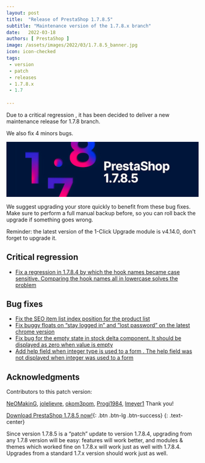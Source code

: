 ```yaml
---
layout: post
title:  "Release of PrestaShop 1.7.8.5"
subtitle: "Maintenance version of the 1.7.8.x branch"
date:   2022-03-18
authors: [ PrestaShop ]
image: /assets/images/2022/03/1.7.8.5_banner.jpg
icon: icon-checked
tags:
 - version
 - patch
 - releases
 - 1.7.8.x
 - 1.7

---
```


Due to a critical regression , it has been decided to deliver a new maintenance release for 1.7.8 branch.

We also fix 4 minors bugs.


![1.7.8.5 is available!](/assets/images/2022/03/1.7.8.5_banner.jpg)


We suggest upgrading your store quickly to benefit from these bug fixes. Make sure to perform a full manual backup before, so you can roll back the upgrade if something goes wrong.

Reminder: the latest version of the 1-Click Upgrade module is v4.14.0, don't forget to upgrade it.

## Critical regression

- [Fix a regression in 1.7.8.4 by which the hook  names  became case sensitive. Comparing the hook names all in lowercase solves the problem](https://github.com/PrestaShop/PrestaShop/pull/27874)


## Bug fixes

- [Fix the SEO  item list index position for the product list](https://github.com/PrestaShop/PrestaShop/issues/27725)
- [Fix buggy floats on “stay logged in” and ”lost password” on the latest chrome version](https://github.com/PrestaShop/PrestaShop/issues/27835)
- [Fix bug for the empty state in stock delta component. It should be displayed as zero when value is empty](https://github.com/PrestaShop/PrestaShop/issues/27736)
- [Add help field when integer type is used to a form . The help field was not displayed when integer was used to a form](https://github.com/PrestaShop/PrestaShop/issues/27761)



## Acknowledgments

Contributors to this patch version:

[NeOMakinG](https://github.com/neomaking), [jolelievre](https://github.com/jolelievre), [okom3pom](https://github.com/okom3pom), [Progi1984](https://github.com/progi1984), [lmeyer1](https://github.com/lmeyer1)
Thank you!

[Download PrestaShop 1.7.8.5 now!](https://www.prestashop.com/versions){: .btn .btn-lg .btn-success}
{: .text-center}

Since version 1.7.8.5 is a “patch” update to version 1.7.8.4, upgrading from any 1.7.8 version will be easy: features will work better, and modules & themes which worked fine on 1.7.8.x will work just as well with 1.7.8.4. Upgrades from a standard 1.7.x version should work just as well.
